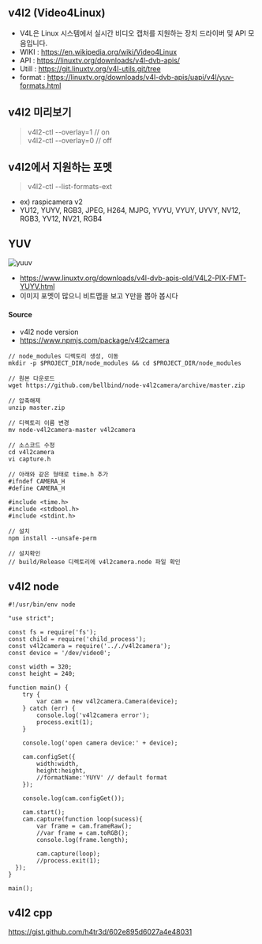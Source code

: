 ## v4l2 (Video4Linux)
- V4L은 Linux 시스템에서 실시간 비디오 캡처를 지원하는 장치 드라이버 및 API 모음입니다.
- WIKI : https://en.wikipedia.org/wiki/Video4Linux
- API : https://linuxtv.org/downloads/v4l-dvb-apis/
- Utill : https://git.linuxtv.org/v4l-utils.git/tree
- format : https://linuxtv.org/downloads/v4l-dvb-apis/uapi/v4l/yuv-formats.html

## v4l2 미리보기
> v4l2-ctl --overlay=1 // on </br>
> v4l2-ctl --overlay=0 // off

## v4l2에서 지원하는 포멧
> v4l2-ctl --list-formats-ext
- ex) raspicamera v2 
- YU12, YUYV, RGB3, JPEG, H264, MJPG, YVYU, VYUY, UYVY, NV12, RGB3, YV12, NV21, RGB4

## YUV
![yuuv](http://wp.dasomoli.org/wp-content/uploads/1/cfile30.uf.1944F6574D53F7CD0FBEA5.PNG)
- https://www.linuxtv.org/downloads/v4l-dvb-apis-old/V4L2-PIX-FMT-YUYV.html
- 이미지 포멧이 많으니 비트맵을 보고 Y만을 뽑아 봅시다 

#### Source 
- v4l2 node version
- https://www.npmjs.com/package/v4l2camera
````
// node_modules 디렉토리 생성, 이동
mkdir -p $PROJECT_DIR/node_modules && cd $PROJECT_DIR/node_modules

// 원본 다운로드
wget https://github.com/bellbind/node-v4l2camera/archive/master.zip

// 압축해제
unzip master.zip

// 디렉토리 이름 변경
mv node-v4l2camera-master v4l2camera

// 소스코드 수정
cd v4l2camera
vi capture.h

// 아래와 같은 형태로 time.h 추가
#ifndef CAMERA_H
#define CAMERA_H

#include <time.h>
#include <stdbool.h>
#include <stdint.h>

// 설치
npm install --unsafe-perm

// 설치확인
// build/Release 디렉토리에 v4l2camera.node 파일 확인
````

## v4l2 node
````
#!/usr/bin/env node

"use strict";

const fs = require('fs');
const child = require('child_process');
const v4l2camera = require('.././v4l2camera');
const device = '/dev/video0';

const width = 320;
const height = 240;

function main() {
    try {
        var cam = new v4l2camera.Camera(device);
    } catch (err) {
        console.log('v4l2camera error');
        process.exit(1);
    }

    console.log('open camera device:' + device);

    cam.configSet({
        width:width,
        height:height,
        //formatName:'YUYV' // default format
    });

    console.log(cam.configGet());

    cam.start();
    cam.capture(function loop(sucess){
        var frame = cam.frameRaw();
        //var frame = cam.toRGB();
        console.log(frame.length);

        cam.capture(loop);
        //process.exit(1);
  });
}

main();
````


## v4l2 cpp
https://gist.github.com/h4tr3d/602e895d6027a4e48031
